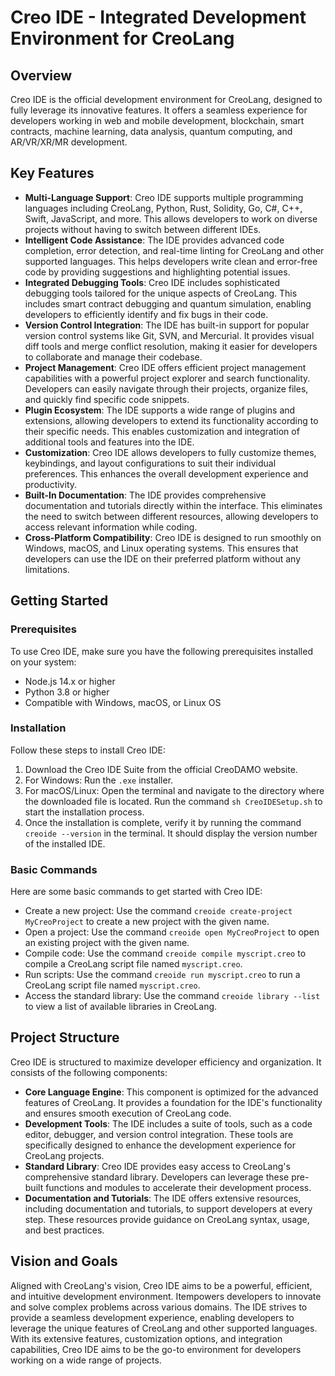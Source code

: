 Creo IDE - Integrated Development Environment for CreoLang
===========

## Overview

Creo IDE is the official development environment for CreoLang, designed to fully leverage its innovative features. It offers a seamless experience for developers working in web and mobile development, blockchain, smart contracts, machine learning, data analysis, quantum computing, and AR/VR/XR/MR development.

## Key Features

- **Multi-Language Support**: Creo IDE supports multiple programming languages including CreoLang, Python, Rust, Solidity, Go, C#, C++, Swift, JavaScript, and more. This allows developers to work on diverse projects without having to switch between different IDEs.
- **Intelligent Code Assistance**: The IDE provides advanced code completion, error detection, and real-time linting for CreoLang and other supported languages. This helps developers write clean and error-free code by providing suggestions and highlighting potential issues.
- **Integrated Debugging Tools**: Creo IDE includes sophisticated debugging tools tailored for the unique aspects of CreoLang. This includes smart contract debugging and quantum simulation, enabling developers to efficiently identify and fix bugs in their code.
- **Version Control Integration**: The IDE has built-in support for popular version control systems like Git, SVN, and Mercurial. It provides visual diff tools and merge conflict resolution, making it easier for developers to collaborate and manage their codebase.
- **Project Management**: Creo IDE offers efficient project management capabilities with a powerful project explorer and search functionality. Developers can easily navigate through their projects, organize files, and quickly find specific code snippets.
- **Plugin Ecosystem**: The IDE supports a wide range of plugins and extensions, allowing developers to extend its functionality according to their specific needs. This enables customization and integration of additional tools and features into the IDE.
- **Customization**: Creo IDE allows developers to fully customize themes, keybindings, and layout configurations to suit their individual preferences. This enhances the overall development experience and productivity.
- **Built-In Documentation**: The IDE provides comprehensive documentation and tutorials directly within the interface. This eliminates the need to switch between different resources, allowing developers to access relevant information while coding.
- **Cross-Platform Compatibility**: Creo IDE is designed to run smoothly on Windows, macOS, and Linux operating systems. This ensures that developers can use the IDE on their preferred platform without any limitations.

## Getting Started

### Prerequisites

To use Creo IDE, make sure you have the following prerequisites installed on your system:

- Node.js 14.x or higher
- Python 3.8 or higher
- Compatible with Windows, macOS, or Linux OS

### Installation

Follow these steps to install Creo IDE:

1. Download the Creo IDE Suite from the official CreoDAMO website.
2. For Windows: Run the `.exe` installer.
3. For macOS/Linux: Open the terminal and navigate to the directory where the downloaded file is located. Run the command `sh CreoIDESetup.sh` to start the installation process.
4. Once the installation is complete, verify it by running the command `creoide --version` in the terminal. It should display the version number of the installed IDE.

### Basic Commands

Here are some basic commands to get started with Creo IDE:

- Create a new project: Use the command `creoide create-project MyCreoProject` to create a new project with the given name.
- Open a project: Use the command `creoide open MyCreoProject` to open an existing project with the given name.
- Compile code: Use the command `creoide compile myscript.creo` to compile a CreoLang script file named `myscript.creo`.
- Run scripts: Use the command `creoide run myscript.creo` to run a CreoLang script file named `myscript.creo`.
- Access the standard library: Use the command `creoide library --list` to view a list of available libraries in CreoLang.

## Project Structure

Creo IDE is structured to maximize developer efficiency and organization. It consists of the following components:

- **Core Language Engine**: This component is optimized for the advanced features of CreoLang. It provides a foundation for the IDE's functionality and ensures smooth execution of CreoLang code.
- **Development Tools**: The IDE includes a suite of tools, such as a code editor, debugger, and version control integration. These tools are specifically designed to enhance the development experience for CreoLang projects.
- **Standard Library**: Creo IDE provides easy access to CreoLang's comprehensive standard library. Developers can leverage these pre-built functions and modules to accelerate their development process.
- **Documentation and Tutorials**: The IDE offers extensive resources, including documentation and tutorials, to support developers at every step. These resources provide guidance on CreoLang syntax, usage, and best practices.

## Vision and Goals

Aligned with CreoLang's vision, Creo IDE aims to be a powerful, efficient, and intuitive development environment. Itempowers developers to innovate and solve complex problems across various domains. The IDE strives to provide a seamless development experience, enabling developers to leverage the unique features of CreoLang and other supported languages. With its extensive features, customization options, and integration capabilities, Creo IDE aims to be the go-to environment for developers working on a wide range of projects.
